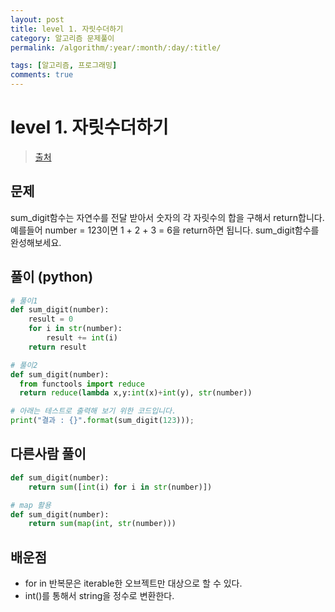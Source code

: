 ```yaml
---
layout: post
title: level 1. 자릿수더하기
category: 알고리즘 문제풀이
permalink: /algorithm/:year/:month/:day/:title/

tags: [알고리즘, 프로그래밍]
comments: true
---
```

# level 1. 자릿수더하기
> [출처](http://tryhelloworld.co.kr/challenge_codes/121)

## 문제
sum_digit함수는 자연수를 전달 받아서 숫자의 각 자릿수의 합을 구해서 return합니다.
예를들어 number = 123이면 1 + 2 + 3 = 6을 return하면 됩니다.
sum_digit함수를 완성해보세요.

## 풀이 (python)
```python
# 풀이1
def sum_digit(number):
	result = 0
	for i in str(number):
		result += int(i)
	return result

# 풀이2
def sum_digit(number):
  from functools import reduce
  return reduce(lambda x,y:int(x)+int(y), str(number))

# 아래는 테스트로 출력해 보기 위한 코드입니다.
print("결과 : {}".format(sum_digit(123)));


```

## 다른사람 풀이
```python
def sum_digit(number):
    return sum([int(i) for i in str(number)])

# map 활용
def sum_digit(number):
    return sum(map(int, str(number)))
```

## 배운점
- for in 반복문은 iterable한 오브젝트만 대상으로 할 수 있다.
- int()를 통해서 string을 정수로 변환한다.
